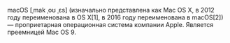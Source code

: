 macOS [ˌmak ˌoʊ ˌɛs] (изначально представлена как Mac OS X, в 2012 году переименована в OS X[1], в 2016 году переименована в macOS[2]) — проприетарная операционная система компании Apple. Является преемницей Mac OS 9.